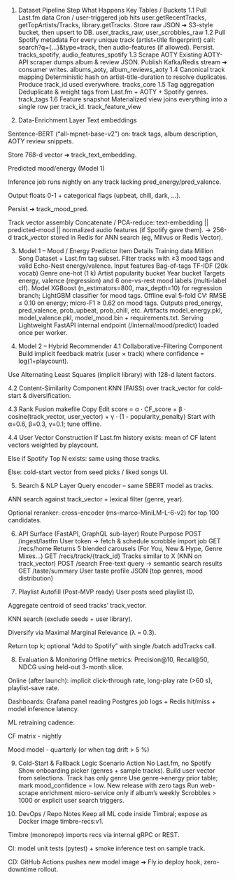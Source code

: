 1. Dataset Pipeline
Step	What Happens	Key Tables / Buckets
1.1 Pull Last.fm data	Cron / user-triggered job hits user.getRecentTracks, getTopArtists/Tracks, library.getTracks. Store raw JSON ➜ S3-style bucket, then upsert to DB.	user_tracks_raw, user_scrobbles_raw
1.2 Pull Spotify metadata	For every unique track (artist+title fingerprint) call: search?q={...}&type=track, then audio-features (if allowed). Persist.	tracks_spotify, audio_features_spotify
1.3 Scrape AOTY	Existing AOTY-API scraper dumps album & review JSON. Publish Kafka/Redis stream ➜ consumer writes.	albums_aoty, album_reviews_aoty
1.4 Canonical track mapping	Deterministic hash on artist-title-duration to resolve duplicates. Produce track_id used everywhere.	tracks_core
1.5 Tag aggregation	Deduplicate & weight tags from Last.fm + AOTY + Spotify genres.	track_tags
1.6 Feature snapshot	Materialized view joins everything into a single row per track_id.	track_feature_view

2. Data-Enrichment Layer
Text embeddings

Sentence-BERT (“all-mpnet-base-v2”) on: track tags, album description, AOTY review snippets.

Store 768-d vector ➜ track_text_embedding.

Predicted mood/energy (Model 1)

Inference job runs nightly on any track lacking pred_energy/pred_valence.

Output floats 0-1 + categorical flags (upbeat, chill, dark, …).

Persist ➜ track_mood_pred.

Track vector assembly
Concatenate / PCA-reduce: text-embedding || predicted-mood || normalized audio features (if Spotify gave them).
→ 256-d track_vector stored in Redis for ANN search (eg, Milvus or Redis Vector).

3. Model 1 – Mood / Energy Predictor
Item	Details
Training data	Million Song Dataset + Last.fm tag subset. Filter tracks with ≥3 mood tags and valid Echo-Nest energy/valence.
Input features	Bag-of-tags TF-IDF (20k vocab)
Genre one-hot (1 k)
Artist popularity bucket
Year bucket
Targets	energy, valence (regression) and 6 one-vs-rest mood labels (multi-label clf).
Model	XGBoost (n_estimators=800, max_depth=10) for regression branch; LightGBM classifier for mood tags.
Offline eval	5-fold CV: RMSE ≤ 0.10 on energy; micro-F1 ≥ 0.62 on mood tags.
Outputs	pred_energy, pred_valence, prob_upbeat, prob_chill, etc.
Artifacts	model_energy.pkl, model_valence.pkl, model_mood.bin + requirements.txt.
Serving	Lightweight FastAPI internal endpoint (/internal/mood/predict) loaded once per worker.

4. Model 2 – Hybrid Recommender
4.1 Collaborative-Filtering Component
Build implicit feedback matrix (user × track) where confidence = log(1+playcount).

Use Alternating Least Squares (implicit library) with 128-d latent factors.

4.2 Content-Similarity Component
KNN (FAISS) over track_vector for cold-start & diversification.

4.3 Rank Fusion
makefile
Copy
Edit
score = α · CF_score
      + β · cosine(track_vector, user_vector)
      + γ · (1 - popularity_penalty)
Start with α=0.6, β=0.3, γ=0.1; tune offline.

4.4 User Vector Construction
If Last.fm history exists: mean of CF latent vectors weighted by playcount.

Else if Spotify Top N exists: same using those tracks.

Else: cold-start vector from seed picks / liked songs UI.

5. Search & NLP Layer
Query encoder – same SBERT model as tracks.

ANN search against track_vector + lexical filter (genre, year).

Optional reranker: cross-encoder (ms-marco-MiniLM-L-6-v2) for top 100 candidates.

6. API Surface (FastAPI, GraphQL sub-layer)
Route	Purpose
POST /ingest/lastfm	User token → fetch & schedule scrobble import job
GET /recs/home	Returns 5 blended carousels (For You, New & Hype, Genre Mixes…)
GET /recs/track/{track_id}	Tracks similar to X (KNN on track_vector)
POST /search	Free-text query → semantic search results
GET /taste/summary	User taste profile JSON (top genres, mood distribution)

7. Playlist Autofill (Post-MVP ready)
User posts seed playlist ID.

Aggregate centroid of seed tracks’ track_vector.

KNN search (exclude seeds + user library).

Diversify via Maximal Marginal Relevance (λ = 0.3).

Return top k; optional “Add to Spotify” with single /batch addTracks call.

8. Evaluation & Monitoring
Offline metrics: Precision@10, Recall@50, NDCG using held-out 3-month slice.

Online (after launch): implicit click-through rate, long-play rate (>60 s), playlist-save rate.

Dashboards: Grafana panel reading Postgres job logs + Redis hit/miss + model inference latency.

ML retraining cadence:

CF matrix - nightly

Mood model - quarterly (or when tag drift > 5 %)

9. Cold-Start & Fallback Logic
Scenario	Action
No Last.fm, no Spotify	Show onboarding picker (genres + sample tracks). Build user vector from selections.
Track has only genre	Use genre→energy prior table; mark mood_confidence = low.
New release with zero tags	Run web-scrape enrichment micro-service only if album’s weekly Scrobbles > 1000 or explicit user search triggers.

10. DevOps / Repo Notes
Keep all ML code inside Timbral; expose as Docker image timbre-recs:v1.

Timbre (monorepo) imports recs via internal gRPC or REST.

CI: model unit tests (pytest) + smoke inference test on sample track.

CD: GitHub Actions pushes new model image ➜ Fly.io deploy hook, zero-downtime rollout.
